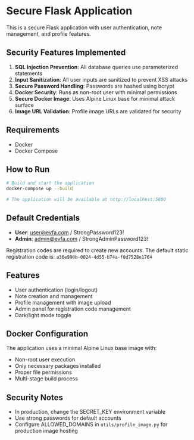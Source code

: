 # Secure Flask Application

This is a secure Flask application with user authentication, note management, and profile features.

## Security Features Implemented

1. **SQL Injection Prevention**: All database queries use parameterized statements
2. **Input Sanitization**: All user inputs are sanitized to prevent XSS attacks
3. **Secure Password Handling**: Passwords are hashed using bcrypt
4. **Docker Security**: Runs as non-root user with minimal permissions
5. **Secure Docker Image**: Uses Alpine Linux base for minimal attack surface
6. **Image URL Validation**: Profile image URLs are validated for security

## Requirements

- Docker
- Docker Compose

## How to Run

```bash
# Build and start the application
docker-compose up --build

# The application will be available at http://localhost:5000
```

## Default Credentials

- **User**: user@evfa.com / StrongPassword123!
- **Admin**: admin@evfa.com / StrongAdminPassword123!

Registration codes are required to create new accounts. The default static registration code is: `a36e990b-0024-4d55-b74a-f8d7528e1764`

## Features

- User authentication (login/logout)
- Note creation and management
- Profile management with image upload
- Admin panel for registration code management
- Dark/light mode toggle

## Docker Configuration

The application uses a minimal Alpine Linux base image with:
- Non-root user execution
- Only necessary packages installed
- Proper file permissions
- Multi-stage build process

## Security Notes

- In production, change the SECRET_KEY environment variable
- Use strong passwords for default accounts
- Configure ALLOWED_DOMAINS in `utils/profile_image.py` for production image hosting
